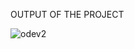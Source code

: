 OUTPUT OF THE PROJECT


![odev2](https://user-images.githubusercontent.com/28622072/116310042-2c0d0480-a7b2-11eb-8e3c-22e9051699db.PNG)
